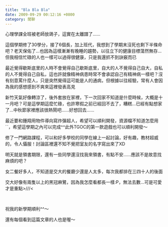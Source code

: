 ```yaml
---
title: "Bla Bla Bla"
date: 2009-09-29 00:12:16 +0800
category: 閒聊
---
```

<p>心理學課全班被老師放鴿子，這實在太離譜了&hellip;&hellip;</p><p>這個學期修了30學分，接了6個長，加上班代，我想到了學期末沒死也剩下半條命吧？老天保佑了&hellip;也因為這樣漸漸有晚睡的趨勢，以往立下的健康目標蕩然無存&hellip;但我相信忙碌的人也一樣可以過得很健康，只是我還抓不到訣竅而已</p><p>最近覺得歇斯底里的人時不會覺得自己歇斯底里，自大的人不覺得自己自大，自私的人不覺得自己自私，這也許就像精神病患時常不會承認自己有精神病一樣吧？沒有刻意罵什麼人，只是突然覺得這可能是人的通病，但根據以往經驗，常有人會因為我的感想感到不爽來這裡發表高見</p><p>新竹天氣好像轉涼了，後外套放在家裡，下一次回家不知道是什麼時候，大概是十一月吧？可是這學期這麼忙碌，也許寒假之前已經回不去了，糟糕&hellip;已經有點想家了&hellip;中秋節家裡應該很熱鬧吧&hellip;&hellip;好想回去&hellip;&hellip;</p><p>最近要和鍾翔用物件導向寫炸彈超人，希望可以順利開發，資源檔不知道怎麼用ˊˋ，希望這學期之內可以完成^^此外TGOC的第一款遊戲也可以順利開發～</p><p>修了一門網路課程，可以和好多學校的同學在線上一起討論，好有趣，教材超威的，令人懾服！討論區裡還不知不覺把室友的名字寫出來了XD</p><p>明天就是領書期限，還有一些同學還沒找我來領書，有點不安&hellip;&hellip;應該不是故意找麻煩的吧？</p><p>女二餐好多人，不知道是交大的餐廳少還是人太多，每次我都排在三四十人的後面</p><p>交大好像有兩隻以上的黑冠麻鷺，因為我怎麼看都長一樣:P，無法去數&hellip;可是可愛才是重點&gt;///&lt;</p><p>&nbsp;</p><p>祝我的新學期順利^^～</p><p>還有每個看到這篇文章的人也是喔～</p>
